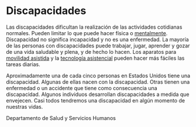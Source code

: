 Discapacidades
==============


Las discapacidades dificultan la realización de las actividades cotidianas normales. Pueden limitar lo que puede hacer física o [mentalmente](https://medlineplus.gov/spanish/developmentaldisabilities.html). Discapacidad no significa incapacidad y no es una enfermedad. La mayoría de las personas con discapacidades puede trabajar, jugar, aprender y gozar de una vida saludable y plena, y de hecho lo hacen. Los aparatos para [movilidad asistida](https://medlineplus.gov/spanish/mobilityaids.html) y la [tecnología asistencial](https://medlineplus.gov/spanish/assistivedevices.html) pueden hacer más fáciles las tareas diarias.




Aproximadamente una de cada cinco personas en Estados Unidos tiene una discapacidad. Algunas de ellas nacen con la discapacidad. Otras tienen una enfermedad o un accidente que tiene como consecuencia una discapacidad. Algunos individuos desarrollan discapacidades a medida que envejecen. Casi todos tendremos una discapacidad en algún momento de nuestras vidas.


Departamento de Salud y Servicios Humanos

